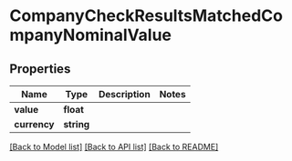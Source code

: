 # CompanyCheckResultsMatchedCompanyNominalValue

## Properties
Name | Type | Description | Notes
------------ | ------------- | ------------- | -------------
**value** | **float** |  | 
**currency** | **string** |  | 

[[Back to Model list]](../README.md#documentation-for-models) [[Back to API list]](../README.md#documentation-for-api-endpoints) [[Back to README]](../README.md)


